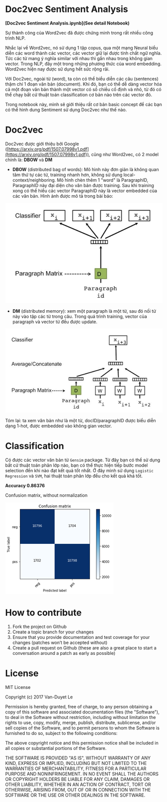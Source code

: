 # Doc2vec Sentiment Analysis

**[Doc2vec Sentiment Analysis.ipynb](See detail Notebook)**

Sự thành công của Word2vec đã được chứng minh trong rất nhiều công trình NLP.

Nhắc lại về Word2vec, nó sử dụng 1 tập copus, qua một mạng Neural biểu diễn các word thành các vector, các vector giữ lại được tính chất ngữ nghĩa. Tức các từ mang ý nghĩa similar với nhau thì gần nhau trong không gian vector. Trong NLP, đây một trong những phương thức của word embedding. Word2vec hiện nay được sử dụng hết sức rộng rãi.

Với Doc2vec, ngoài từ (word), ta còn có thể biểu diễn các câu (sentences) thậm chí 1 đoạn văn bản (document). Khi đó, bạn có thể dễ dàng vector hóa cả một đoạn văn bản thành một vector có số chiều cố định và nhỏ, từ đó có thể chạy bất cứ thuật toán classification cơ bản nào trên các vector đó.

Trong notebook này, mình sẽ giới thiệu rất cơ bản basic concept để các bạn có thể hình dung Sentiment sử dụng Doc2vec như thế nào.

# Doc2vec

Doc2vec được giới thiệu bởi Google ([https://arxiv.org/pdf/1507.07998v1.pdf](https://arxiv.org/pdf/1507.07998v1.pdf)), cũng như Word2vec, có 2 model chính là: **DBOW** và **DM**

*  **DBOW** (distributed bag of words): Mô hình này đơn giản là không quan tâm thứ tự các từ, training nhanh hơn, không sử dụng local-context/neighboring. Mô hình chèn thêm 1 "word" là ParagraphID, ParagraphID này đại diện cho văn bản được training. Sau khi training xong có thể hiểu các vector ParagraphID này là vector embedded của các văn bản. Hình ảnh được mô tả trong bài báo:

![DBOW](doc2vec_dbow.jpg)

* **DM** (distributed memory): xem một paragraph là một từ, sau đó nối từ này vào tập các từ trong câu. Trong quá trình training, vector của paragraph và vector từ đều được update.

![DM](doc2vec_dm.jpg)


Tóm lại: ta xem văn bản như là một từ, docID/paragraphID được biểu diễn dạng 1-hot, được embedded vào không gian vector.

# Classification

Có được các vector văn bản từ `Gensim` package. Từ đây bạn có thể sử dụng bất cứ thuật toán phân lớp nào, bạn có thể thực hiện tiếp bước model selection đến khi nào đạt kết quả tốt nhất. Ở đây mình sử dụng `Logistic Regression` và `SVM`, hai thuật toán phân lớp đều cho kết quả khá tốt. 

**Accuracy 0.86376**

Confusion matrix, without normalization

![Confusion Matrix Logistic Regression](confusion_matrix_LR.png)

# How to contribute
1. Fork the project on Github
2. Create a topic branch for your changes
3. Ensure that you provide documentation and test coverage for your changes (patches won’t be accepted without)
4. Create a pull request on Github (these are also a great place to start a conversation around a patch as early as possible)

# License

MIT License

Copyright (c) 2017 Van-Duyet Le

Permission is hereby granted, free of charge, to any person obtaining a copy of this software and associated documentation files (the "Software"), to deal in the Software without restriction, including without limitation the rights to use, copy, modify, merge, publish, distribute, sublicense, and/or sell copies of the Software, and to permit persons to whom the Software is furnished to do so, subject to the following conditions:

The above copyright notice and this permission notice shall be included in all copies or substantial portions of the Software.

THE SOFTWARE IS PROVIDED "AS IS", WITHOUT WARRANTY OF ANY KIND, EXPRESS OR IMPLIED, INCLUDING BUT NOT LIMITED TO THE WARRANTIES OF MERCHANTABILITY, FITNESS FOR A PARTICULAR PURPOSE AND NONINFRINGEMENT. IN NO EVENT SHALL THE AUTHORS OR COPYRIGHT HOLDERS BE LIABLE FOR ANY CLAIM, DAMAGES OR OTHER LIABILITY, WHETHER IN AN ACTION OF CONTRACT, TORT OR OTHERWISE, ARISING FROM, OUT OF OR IN CONNECTION WITH THE SOFTWARE OR THE USE OR OTHER DEALINGS IN THE SOFTWARE.
